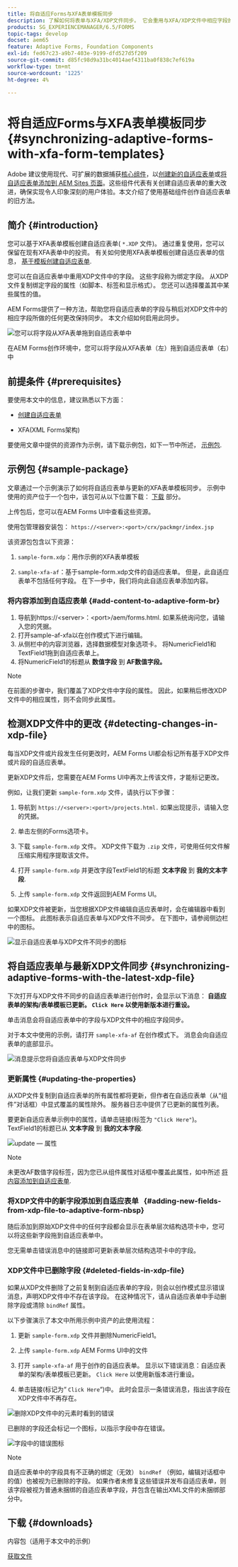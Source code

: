 ```yaml
---
title: 将自适应Forms与XFA表单模板同步
description: 了解如何将表单与XFA/XDP文件同步。 它会重用与XFA/XDP文件中相应字段的更改同步的表单字段。
products: SG_EXPERIENCEMANAGER/6.5/FORMS
topic-tags: develop
docset: aem65
feature: Adaptive Forms, Foundation Components
exl-id: fed67c23-a9b7-403e-9199-dfd527d5f209
source-git-commit: d85fc98d9a31bc4014aef4311ba0f838c7ef619a
workflow-type: tm+mt
source-wordcount: '1225'
ht-degree: 4%

---
```


# 将自适应Forms与XFA表单模板同步{#synchronizing-adaptive-forms-with-xfa-form-templates}

<span class="preview">Adobe 建议使用现代、可扩展的数据捕获[核心组件](https://experienceleague.adobe.com/docs/experience-manager-core-components/using/adaptive-forms/introduction.html)，以[创建新的自适应表单](/help/forms/using/create-an-adaptive-form-core-components.md)或[将自适应表单添加到 AEM Sites 页面](/help/forms/using/create-or-add-an-adaptive-form-to-aem-sites-page.md)。这些组件代表有关创建自适应表单的重大改进，确保实现令人印象深刻的用户体验。本文介绍了使用基础组件创作自适应表单的旧方法。</span>

## 简介 {#introduction}

您可以基于XFA表单模板创建自适应表单( `*.XDP` 文件)。 通过重复使用，您可以保留在现有XFA表单中的投资。 有关如何使用XFA表单模板创建自适应表单的信息， [基于模板创建自适应表单](../../forms/using/creating-adaptive-form.md#p-create-an-adaptive-form-based-on-an-xfa-form-template-p).

您可以在自适应表单中重用XDP文件中的字段。 这些字段称为绑定字段。 从XDP文件复制绑定字段的属性（如脚本、标签和显示格式）。 您还可以选择覆盖其中某些属性的值。

AEM Forms提供了一种方法，帮助您将自适应表单的字段与稍后对XDP文件中的相应字段所做的任何更改保持同步。 本文介绍如何启用此同步。

![您可以将字段从XFA表单拖到自适应表单中](assets/drag-drop-xfa.gif.gif)

在AEM Forms创作环境中，您可以将字段从XFA表单（左）拖到自适应表单（右）中

## 前提条件 {#prerequisites}

要使用本文中的信息，建议熟悉以下方面：

* [创建自适应表单](../../forms/using/creating-adaptive-form.md)

* XFA(XML Forms架构)

要使用文章中提供的资源作为示例，请下载示例包，如下一节中所述， [示例包](../../forms/using/synchronizing-adaptive-forms-xfa.md#p-sample-package-p).

## 示例包 {#sample-package}

文章通过一个示例演示了如何将自适应表单与更新的XFA表单模板同步。 示例中使用的资产位于一个包中，该包可从以下位置下载： [下载](../../forms/using/synchronizing-adaptive-forms-xfa.md#p-downloads-p) 部分。

上传包后，您可以在AEM Forms UI中查看这些资源。

使用包管理器安装包： `https://<server>:<port>/crx/packmgr/index.jsp`

该资源包包含以下资源：

1. `sample-form.xdp`：用作示例的XFA表单模板

1. `sample-xfa-af`：基于sample-form.xdp文件的自适应表单。 但是，此自适应表单不包括任何字段。 在下一步中，我们将向此自适应表单添加内容。

### 将内容添加到自适应表单 {#add-content-to-adaptive-form-br}

1. 导航到https://&lt;server>：&lt;port>/aem/forms.html. 如果系统询问您，请输入您的凭据。
1. 打开sample-af-xfa以在创作模式下进行编辑。
1. 从侧栏中的内容浏览器，选择数据模型对象选项卡。 将NumericField1和TextField1拖到自适应表单上。
1. 将NumericField1的标题从 **数值字段** 到 **AF数值字段。**

>[!NOTE]
>
>在前面的步骤中，我们覆盖了XDP文件中字段的属性。 因此，如果稍后修改XDP文件中的相应属性，则不会同步此属性。

## 检测XDP文件中的更改 {#detecting-changes-in-xdp-file}

每当XDP文件或片段发生任何更改时，AEM Forms UI都会标记所有基于XDP文件或片段的自适应表单。

更新XDP文件后，您需要在AEM Forms UI中再次上传该文件，才能标记更改。

例如，让我们更新 `sample-form.xdp` 文件，请执行以下步骤：

1. 导航到 `https://<server>:<port>/projects.html.` 如果出现提示，请输入您的凭据。
1. 单击左侧的Forms选项卡。
1. 下载 `sample-form.xdp` 文件。 XDP文件下载为 `.zip` 文件，可使用任何文件解压缩实用程序提取该文件。

1. 打开 `sample-form.xdp` 并更改字段TextField1的标题 **文本字段** 到 **我的文本字段**.

1. 上传 `sample-form.xdp` 文件返回到AEM Forms UI。

如果XDP文件被更新，当您根据XDP文件编辑自适应表单时，会在编辑器中看到一个图标。 此图标表示自适应表单与XDP文件不同步。 在下图中，请参阅侧边栏中的图标。

![显示自适应表单与XDP文件不同步的图标](assets/sync-af-xfa.png)

## 将自适应表单与最新XDP文件同步 {#synchronizing-adaptive-forms-with-the-latest-xdp-file}

下次打开与XDP文件不同步的自适应表单进行创作时，会显示以下消息： **自适应表单的架构/表单模板已更新。 `Click Here` 以使用新版本进行重设。**

单击消息会将自适应表单中的字段与XDP文件中的相应字段同步。

对于本文中使用的示例，请打开 `sample-xfa-af` 在创作模式下。 消息会向自适应表单的底部显示。

![消息提示您将自适应表单与XDP文件同步](assets/sync-af-xfa-1.png)

### 更新属性 {#updating-the-properties}

从XDP文件复制到自适应表单的所有属性都将更新，但作者在自适应表单（从“组件”对话框）中显式覆盖的属性除外。 服务器日志中提供了已更新的属性列表。

要更新自适应表单示例中的属性，请单击链接(标签为 `"Click Here"`)。 TextField1的标题已从 **文本字段** 到 **我的文本字段**.

![update — 属性](assets/update-property.png)

>[!NOTE]
>
>未更改AF数值字段标签，因为您已从组件属性对话框中覆盖此属性，如中所述 [将内容添加到自适应表单](../../forms/using/synchronizing-adaptive-forms-xfa.md#p-add-content-to-adaptive-form-br-p).

### 将XDP文件中的新字段添加到自适应表单   {#adding-new-fields-from-xdp-file-to-adaptive-form-nbsp}

随后添加到原始XDP文件中的任何字段都会显示在表单层次结构选项卡中，您可以将这些新字段拖到自适应表单中。

您无需单击错误消息中的链接即可更新表单层次结构选项卡中的字段。

### XDP文件中已删除字段 {#deleted-fields-in-xdp-file}

如果从XDP文件删除了之前复制到自适应表单的字段，则会以创作模式显示错误消息，声明XDP文件中不存在该字段。 在这种情况下，请从自适应表单中手动删除字段或清除 `bindRef` 属性。

以下步骤演示了本文中所用示例中资产的此使用流程：

1. 更新 `sample-form.xdp` 文件并删除NumericField1。
1. 上传 `sample-form.xdp` AEM Forms UI中的文件
1. 打开 `sample-xfa-af` 用于创作的自适应表单。 显示以下错误消息：自适应表单的架构/表单模板已更新。 `Click Here` 以使用新版本进行重设。

1. 单击链接(标记为“ `Click Here`“)中。 此时会显示一条错误消息，指出该字段在XDP文件中不再存在。

![删除XDP文件中的元素时看到的错误](assets/no-element-xdp.png)

已删除的字段还会标记一个图标，以指示字段中存在错误。

![字段中的错误图标](assets/error-field.png)

>[!NOTE]
>
>自适应表单中的字段具有不正确的绑定（无效） `bindRef` （例如，编辑对话框中的值）也被视为已删除的字段。 如果作者未修复这些错误并发布自适应表单，则该字段被视为普通未捆绑的自适应表单字段，并包含在输出XML文件的未捆绑部分中。

## 下载 {#downloads}

内容包（适用于本文中的示例）

[获取文件](assets/sample-xfa-af-sync-1.0.zip)
